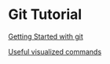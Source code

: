 # Git Tutorial

[Getting Started with git](https://youtu.be/UD7PV8auGLg)

[Useful visualized commands](https://dev.to/lydiahallie/cs-visualized-useful-git-commands-37p1)
